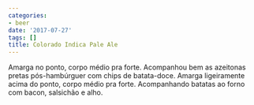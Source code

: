 ```yaml
---
categories:
- beer
date: '2017-07-27'
tags: []
title: Colorado Indica Pale Ale
---
```


Amarga no ponto, corpo médio pra forte. Acompanhou bem as azeitonas pretas pós-hambúrguer com chips de batata-doce. Amarga ligeiramente acima do ponto, corpo médio pra forte. Acompanhando batatas ao forno com bacon, salsichão e alho.